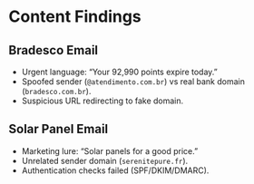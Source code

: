 # Content Findings  

## Bradesco Email
- Urgent language: “Your 92,990 points expire today.”  
- Spoofed sender (`@atendimento.com.br`) vs real bank domain (`bradesco.com.br`).  
- Suspicious URL redirecting to fake domain.  

## Solar Panel Email
- Marketing lure: “Solar panels for a good price.”  
- Unrelated sender domain (`serenitepure.fr`).  
- Authentication checks failed (SPF/DKIM/DMARC).  
